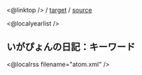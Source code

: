 <@linktop /> 
/ [target](${settings.baseurl}/keyword/index.html) 
/ [source](https://github.com/igapyon/diary/blob/gh-pages/memo/keyword.html.src.md) 

<@localyearlist />

## いがぴょんの日記：キーワード

<@localrss filename="atom.xml" />
